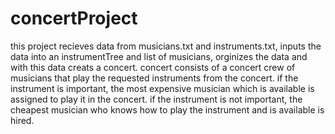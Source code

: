 # concertProject
this project recieves data from musicians.txt and instruments.txt, inputs the data into an instrumentTree and list of musicians,
orginizes the data and with this data creats a concert.
concert consists of a concert crew of musicians that play the requested instruments from the concert.
if the instrument is important, the most expensive musician which is available is assigned to play it in the concert.
if the instrument is not important, the cheapest musician who knows how to play the instrument and is available is hired.
